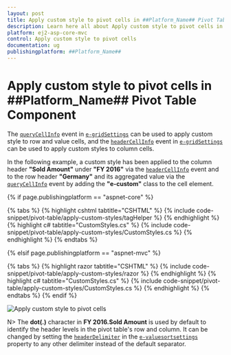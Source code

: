 ```yaml
---
layout: post
title: Apply custom style to pivot cells in ##Platform_Name## Pivot Table Component
description: Learn here all about Apply custom style to pivot cells in Syncfusion ##Platform_Name## Pivot Table component of syncfusion and more.
platform: ej2-asp-core-mvc
control: Apply custom style to pivot cells 
documentation: ug
publishingplatform: ##Platform_Name## 
---
```


# Apply custom style to pivot cells in ##Platform_Name## Pivot Table Component

The [`queryCellInfo`](https://help.syncfusion.com/cr/aspnetcore-js2/Syncfusion.EJ2.Grids.Grid.html#Syncfusion_EJ2_Grids_Grid_QueryCellInfo) event in [`e-gridSettings`](https://help.syncfusion.com/cr/aspnetcore-js2/Syncfusion.EJ2.PivotView.PivotViewGridSettings.html) can be used to apply custom style to row and value cells, and the [`headerCellInfo`](https://help.syncfusion.com/cr/aspnetcore-js2/Syncfusion.EJ2.Grids.Grid.html#Syncfusion_EJ2_Grids_Grid_HeaderCellInfo) event in [`e-gridSettings`](https://help.syncfusion.com/cr/aspnetcore-js2/Syncfusion.EJ2.PivotView.PivotViewGridSettings.html) can be used to apply custom styles to column cells.

In the following example, a custom style has been applied to the column header **"Sold Amount"** under **"FY 2016"** via the [`headerCellInfo`](https://help.syncfusion.com/cr/aspnetcore-js2/Syncfusion.EJ2.Grids.Grid.html#Syncfusion_EJ2_Grids_Grid_HeaderCellInfo) event and to the row header **"Germany"** and its aggregated value via the [`queryCellInfo`](https://help.syncfusion.com/cr/aspnetcore-js2/Syncfusion.EJ2.Grids.Grid.html#Syncfusion_EJ2_Grids_Grid_QueryCellInfo) event by adding the **"e-custom"** class to the cell element.

{% if page.publishingplatform == "aspnet-core" %}

{% tabs %}
{% highlight cshtml tabtitle="CSHTML" %}
{% include code-snippet/pivot-table/apply-custom-styles/tagHelper %}
{% endhighlight %}
{% highlight c# tabtitle="CustomStyles.cs" %}
{% include code-snippet/pivot-table/apply-custom-styles/CustomStyles.cs %}
{% endhighlight %}
{% endtabs %}

{% elsif page.publishingplatform == "aspnet-mvc" %}

{% tabs %}
{% highlight razor tabtitle="CSHTML" %}
{% include code-snippet/pivot-table/apply-custom-styles/razor %}
{% endhighlight %}
{% highlight c# tabtitle="CustomStyles.cs" %}
{% include code-snippet/pivot-table/apply-custom-styles/CustomStyles.cs %}
{% endhighlight %}
{% endtabs %}
{% endif %}

![Apply custom style to pivot cells](../images/apply-custom-styles.png)

N> The **dot(.)** character in **FY 2016.Sold Amount** is used by default to identify the header levels in the pivot table's row and column. It can be changed by setting the [`headerDelimiter`](https://help.syncfusion.com/cr/aspnetcore-js2/Syncfusion.EJ2.PivotView.PivotViewValueSortSettings.html#Syncfusion_EJ2_PivotView_PivotViewValueSortSettings_HeaderDelimiter) in the [`e-valuesortsettings`](https://help.syncfusion.com/cr/aspnetcore-js2/Syncfusion.EJ2.PivotView.PivotViewValueSortSettings.html) property to any other delimiter instead of the default separator.